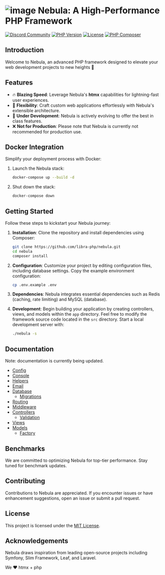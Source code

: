 # ![image](https://avatars.githubusercontent.com/u/99982570?s=28&v=4) Nebula: A High-Performance PHP Framework

[![Discord Community](https://discordapp.com/api/guilds/1139362100821626890/widget.png?style=shield)](https://discord.gg/RMhUmHmNak)
[![PHP Version](https://img.shields.io/badge/php-%3E%3D7.4-8892BF.svg)](https://www.php.net/)
[![License](https://img.shields.io/badge/license-MIT-blue.svg)](https://opensource.org/licenses/MIT)
[![PHP Composer](https://github.com/libra-php/nebula/actions/workflows/php.yml/badge.svg?branch=main)](https://github.com/libra-php/nebula/actions/workflows/php.yml)

## Introduction

Welcome to Nebula, an advanced PHP framework designed to elevate your web development projects to new heights 🚀

## Features

- 🔥 **Blazing Speed**: Leverage Nebula's **htmx** capabilities for lightning-fast user experiences.
- 🥷 **Flexibility**: Craft custom web applications effortlessly with Nebula's extensible architecture.
- 👷 **Under Development**: Nebula is actively evolving to offer the best in class features.
- ❌ **Not for Production**: Please note that Nebula is currently not recommended for production use.

## Docker Integration

Simplify your deployment process with Docker:

1. Launch the Nebula stack:
   ```bash
   docker-compose up --build -d
   ```

2. Shut down the stack:
   ```bash
   docker-compose down
   ```

## Getting Started

Follow these steps to kickstart your Nebula journey:

1. **Installation**: Clone the repository and install dependencies using Composer:
   ```bash
   git clone https://github.com/libra-php/nebula.git
   cd nebula
   composer install
   ```

2. **Configuration**: Customize your project by editing configuration files, including database settings. Copy the example environment configuration:
   ```bash
   cp .env.example .env
   ```

3. **Dependencies**: Nebula integrates essential dependencies such as Redis (caching, rate limiting) and MySQL (database).

4. **Development**: Begin building your application by creating controllers, views, and models within the `app` directory. Feel free to modify the framework source code located in the  `src` directory. Start a local development server with:
   ```bash
   ./nebula -s
   ```

## Documentation

Note: documentation is currently being updated.

- [Config](docs/CONFIG.md)
- [Console](docs/CONSOLE.md)
- [Helpers](docs/HELPERS.md)
- [Email](docs/EMAIL.md)
- [Database](docs/DATABASE.md)
    - [Migrations](docs/MIGRATIONS.md)
- [Routing](docs/ROUTING.md)
- [Middleware](docs/MIDDLEWARE.md)
- [Controllers](docs/CONTROLLERS.md)
    - [Validation](docs/VALIDATION.md)
- [Views](docs/VIEWS.md)
- [Models](docs/MODELS.md)
    - [Factory](docs/FACTORY.md)


## Benchmarks

We are committed to optimizing Nebula for top-tier performance. Stay tuned for benchmark updates.

## Contributing

Contributions to Nebula are appreciated. If you encounter issues or have enhancement suggestions, open an issue or submit a pull request.

## License

This project is licensed under the [MIT License](https://github.com/libra-php/nebula/blob/main/LICENSE).

## Acknowledgements

Nebula draws inspiration from leading open-source projects including Symfony, Slim Framework, Leaf, and Laravel.

We ❤️ htmx + php
